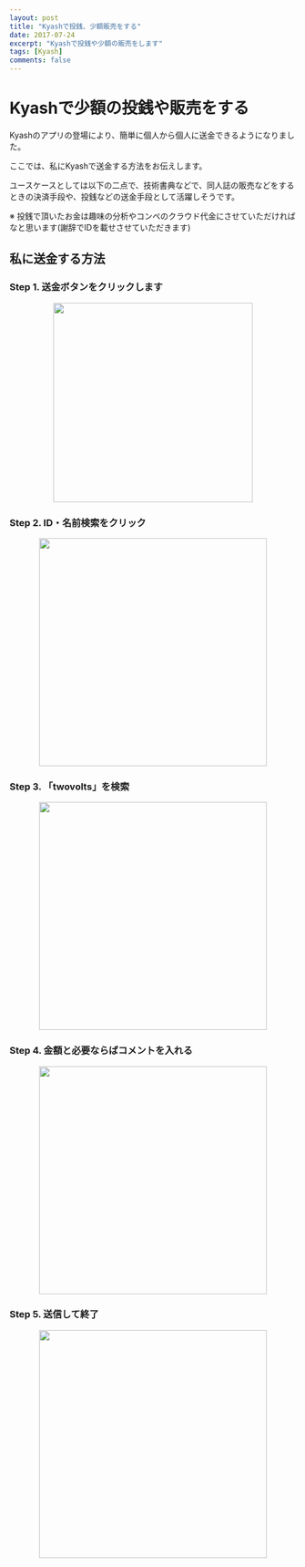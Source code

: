 ```yaml
---
layout: post
title: "Kyashで投銭、少額販売をする"
date: 2017-07-24
excerpt: "Kyashで投銭や少額の販売をします"
tags: [Kyash]
comments: false
---
```


# Kyashで少額の投銭や販売をする
Kyashのアプリの登場により、簡単に個人から個人に送金できるようになりました。 

ここでは、私にKyashで送金する方法をお伝えします。  

ユースケースとしては以下の二点で、技術書典などで、同人誌の販売などをするときの決済手段や、投銭などの送金手段として活躍しそうです。  

※ 投銭で頂いたお金は趣味の分析やコンペのクラウド代金にさせていただければなと思います(謝辞でIDを載せさせていただきます)

## 私に送金する方法  

### Step 1. 送金ボタンをクリックします
<div align="center"> 
  <img width="350px" src="https://user-images.githubusercontent.com/4949982/41200454-b47bba66-6cdf-11e8-92e3-829f231d0b2f.png">
</div>

### Step 2. ID・名前検索をクリック
<div align="center"> 
  <img width="400px" src="https://user-images.githubusercontent.com/4949982/41200307-38c381a8-6cdd-11e8-85e4-507cd02930e3.png">
</div>

### Step 3. 「twovolts」を検索
<div align="center"> 
  <img width="400px" src="https://user-images.githubusercontent.com/4949982/41200498-76491850-6ce0-11e8-92b6-6e469530ee3d.png">
</div>

### Step 4. 金額と必要ならばコメントを入れる
<div align="center"> 
  <img width="400px" src="https://user-images.githubusercontent.com/4949982/41200529-15d770d8-6ce1-11e8-8297-7e107af022e0.png">
</div>

### Step 5. 送信して終了
<div align="center"> 
  <img width="400px" src="https://user-images.githubusercontent.com/4949982/41200577-0de079e6-6ce2-11e8-8ddc-e6ab534b0408.png">
</div>


